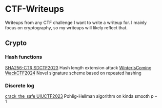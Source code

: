 # CTF-Writeups
Writeups from any CTF challenge I want to write a writeup for. I mainly focus on cryptography, so my writeups will likely reflect that.

## Crypto
### Hash functions
[SHA256-CTR SDCTF2023](SDCTF2023/SHA256-CTR) Hash length extension attack
[WinterIsComing WackCTF2024](WackCTF2024/WinterIsComing) Novel signature scheme based on repeated hashing

### Discrete log
[crack_the_safe UIUCTF2023](UIUCTF2023/crack_the_safe) Pohlig-Hellman algorithm on kinda smooth $p-1$
